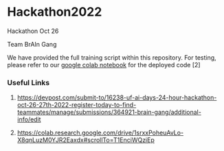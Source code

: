 # Hackathon2022
Hackathon Oct 26

Team BrAIn Gang

We have provided the full training script within this repository. For testing, please refer to our [google colab notebook](https://colab.research.google.com/drive/1srxxPoheuAvLo-X8qnLuzM0YJR2Eaxdx#scrollTo=T1EnciWQziEp) for the deployed code [2]

### Useful Links

1. https://devpost.com/submit-to/16238-uf-ai-days-24-hour-hackathon-oct-26-27th-2022-register-today-to-find-teammates/manage/submissions/364921-brain-gang/additional-info/edit

2. https://colab.research.google.com/drive/1srxxPoheuAvLo-X8qnLuzM0YJR2Eaxdx#scrollTo=T1EnciWQziEp
